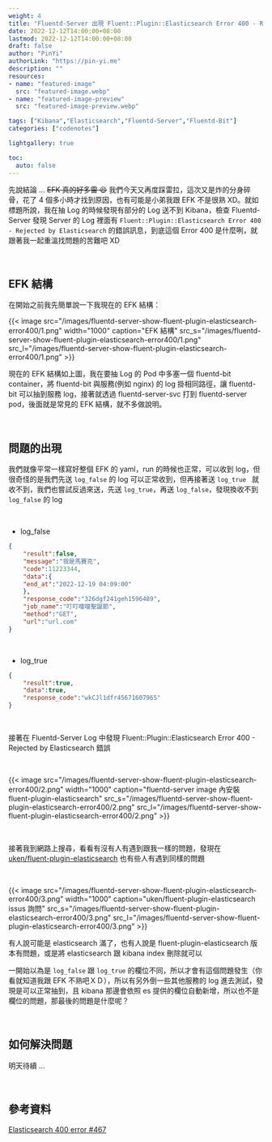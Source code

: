 ```yaml
---
weight: 4
title: "Fluentd-Server 出現 Fluent::Plugin::Elasticsearch Error 400 - Rejected by Elasticsearch 錯誤解決"
date: 2022-12-12T14:00:00+08:00
lastmod: 2022-12-12T14:00:00+08:00
draft: false
author: "PinYi"
authorLink: "https://pin-yi.me"
description: ""
resources:
- name: "featured-image"
  src: "featured-image.webp"
- name: "featured-image-preview"
  src: "featured-image-preview.webp"

tags: ["Kibana","Elasticsearch","Fluentd-Server","Fluentd-Bit"]
categories: ["codenotes"]

lightgallery: true

toc:
  auto: false
---
```


先說結論  ... ~~EFK 真的好多雷 😆~~  我們今天又再度踩雷拉，這次又是炸的分身碎骨，花了 4 個多小時才找到原因，也有可能是小弟我跟 EFK 不是很熟 XD。就如標題所說，我在抽 Log 的時候發現有部分的 Log 送不到 Kibana，檢查 Fluentd-Server 發現 Server 的 Log 裡面有 `Fluent::Plugin::Elasticsearch Error 400 - Rejected by Elasticsearch` 的錯誤訊息，到底這個 Error 400 是什麼咧，就跟著我一起重溫找問題的苦難吧 XD

<br>

## EFK 結構

在開始之前我先簡單說一下我現在的 EFK 結構：

{{< image src="/images/fluentd-server-show-fluent-plugin-elasticsearch-error400/1.png"  width="1000" caption="EFK 結構" src_s="/images/fluentd-server-show-fluent-plugin-elasticsearch-error400/1.png" src_l="/images/fluentd-server-show-fluent-plugin-elasticsearch-error400/1.png" >}}

現在的 EFK 結構如上圖，我在要抽 Log 的 Pod 中多塞一個 fluentd-bit container，將 fluentd-bit 與服務(例如 nginx) 的 log 掛相同路徑，讓 fluentd-bit 可以抽到服務 log，接著就透過 fluentd-server-svc 打到 fluentd-server pod，後面就是常見的 EFK 結構，就不多做說明。

<br>

## 問題的出現

我們就像平常一樣寫好整個 EFK 的 yaml，run 的時候也正常，可以收到 log，但很奇怪的是我們先送 `log_false` 的 log 可以正常收到，但再接著送 `log_true ` 就收不到，我們也嘗試反過來送，先送 `log_true`，再送 `log_false`，發現換收不到 `log_false` 的 log

<br>

* log_false

```json
{
	"result":false,
	"message":"我是馬賽克",
	"code":11223344,
	"data":{
	"end_at":"2022-12-19 04:09:00"
	},
	"response_code":"326dgf241geh1596489",
	"job_name":"叮叮噹噹聖誕節",
	"method":"GET",
	"url":"url.com"
}
```

<br>

* log_true

```json
{
	"result":true,
	"data":true,
	"response_code":"wkCJl1dfr45671607965"
}
```

<br>

接著在 Fluentd-Server Log 中發現 Fluent::Plugin::Elasticsearch Error 400 - Rejected by Elasticsearch 錯誤

<br>

{{< image src="/images/fluentd-server-show-fluent-plugin-elasticsearch-error400/2.png"  width="1000" caption="fluentd-server image 內安裝 fluent-plugin-elasticsearch" src_s="/images/fluentd-server-show-fluent-plugin-elasticsearch-error400/2.png" src_l="/images/fluentd-server-show-fluent-plugin-elasticsearch-error400/2.png" >}}

<br>

接著我到網路上搜尋，看看有沒有人有遇到跟我一樣的問題，發現在 [uken/fluent-plugin-elasticsearch](https://github.com/uken/fluent-plugin-elasticsearch/issues/467) 也有些人有遇到同樣的問題

<br>

{{< image src="/images/fluentd-server-show-fluent-plugin-elasticsearch-error400/3.png"  width="1000" caption="uken/fluent-plugin-elasticsearch issus 詢問" src_s="/images/fluentd-server-show-fluent-plugin-elasticsearch-error400/3.png" src_l="/images/fluentd-server-show-fluent-plugin-elasticsearch-error400/3.png" >}}

有人說可能是 elasticsearch 滿了，也有人說是 fluent-plugin-elasticsearch 版本有問題，或是將 elasticsearch 跟 kibana index 刪除就可以

一開始以為是 `log_false` 跟 `log_true` 的欄位不同，所以才會有這個問題發生（你看就知道我跟 EFK 不熟吧ＸＤ），所以有另外倒一些其他服務的 log 進去測試，發現是可以正常抽到，且 kibana 那邊會依照 es 提供的欄位自動新增，所以也不是欄位的問題，那最後的問題是什麼呢？

<br>

## 如何解決問題

明天待續 ... 

<br>

## 參考資料

[Elasticsearch 400 error #467
](https://github.com/uken/fluent-plugin-elasticsearch/issues/467)
